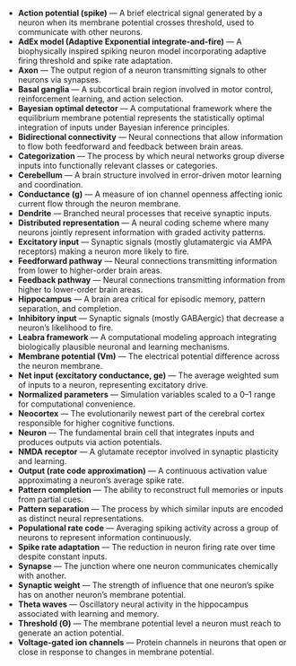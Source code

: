 - **Action potential (spike)** — A brief electrical signal generated by a neuron when its membrane potential crosses threshold, used to communicate with other neurons.
- **AdEx model (Adaptive Exponential integrate-and-fire)** — A biophysically inspired spiking neuron model incorporating adaptive firing threshold and spike rate adaptation.
- **Axon** — The output region of a neuron transmitting signals to other neurons via synapses.
- **Basal ganglia** — A subcortical brain region involved in motor control, reinforcement learning, and action selection.
- **Bayesian optimal detector** — A computational framework where the equilibrium membrane potential represents the statistically optimal integration of inputs under Bayesian inference principles.
- **Bidirectional connectivity** — Neural connections that allow information to flow both feedforward and feedback between brain areas.
- **Categorization** — The process by which neural networks group diverse inputs into functionally relevant classes or categories.
- **Cerebellum** — A brain structure involved in error-driven motor learning and coordination.
- **Conductance (g)** — A measure of ion channel openness affecting ionic current flow through the neuron membrane.
- **Dendrite** — Branched neural processes that receive synaptic inputs.
- **Distributed representation** — A neural coding scheme where many neurons jointly represent information with graded activity patterns.
- **Excitatory input** — Synaptic signals (mostly glutamatergic via AMPA receptors) making a neuron more likely to fire.
- **Feedforward pathway** — Neural connections transmitting information from lower to higher-order brain areas.
- **Feedback pathway** — Neural connections transmitting information from higher to lower-order brain areas.
- **Hippocampus** — A brain area critical for episodic memory, pattern separation, and completion.
- **Inhibitory input** — Synaptic signals (mostly GABAergic) that decrease a neuron’s likelihood to fire.
- **Leabra framework** — A computational modeling approach integrating biologically plausible neuronal and learning mechanisms.
- **Membrane potential (Vm)** — The electrical potential difference across the neuron membrane.
- **Net input (excitatory conductance, ge)** — The average weighted sum of inputs to a neuron, representing excitatory drive.
- **Normalized parameters** — Simulation variables scaled to a 0–1 range for computational convenience.
- **Neocortex** — The evolutionarily newest part of the cerebral cortex responsible for higher cognitive functions.
- **Neuron** — The fundamental brain cell that integrates inputs and produces outputs via action potentials.
- **NMDA receptor** — A glutamate receptor involved in synaptic plasticity and learning.
- **Output (rate code approximation)** — A continuous activation value approximating a neuron’s average spike rate.
- **Pattern completion** — The ability to reconstruct full memories or inputs from partial cues.
- **Pattern separation** — The process by which similar inputs are encoded as distinct neural representations.
- **Populational rate code** — Averaging spiking activity across a group of neurons to represent information continuously.
- **Spike rate adaptation** — The reduction in neuron firing rate over time despite constant inputs.
- **Synapse** — The junction where one neuron communicates chemically with another.
- **Synaptic weight** — The strength of influence that one neuron’s spike has on another neuron’s membrane potential.
- **Theta waves** — Oscillatory neural activity in the hippocampus associated with learning and memory.
- **Threshold (Θ)** — The membrane potential level a neuron must reach to generate an action potential.
- **Voltage-gated ion channels** — Protein channels in neurons that open or close in response to changes in membrane potential.
